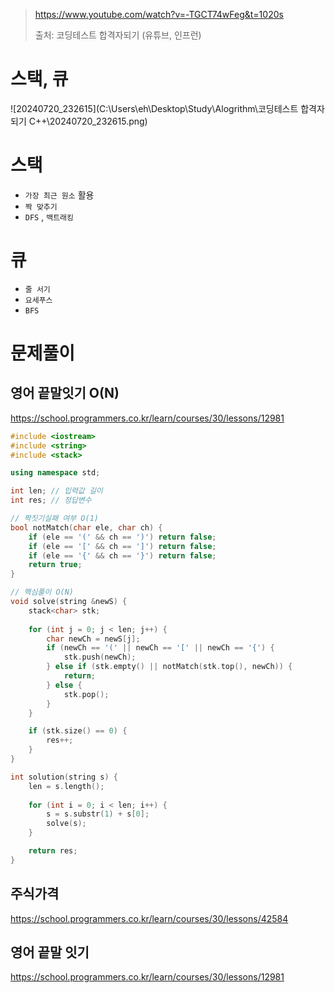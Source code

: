 > https://www.youtube.com/watch?v=-TGCT74wFeg&t=1020s
>
> 출처: 코딩테스트 합격자되기 (유튜브, 인프런)

# 스택, 큐

![20240720_232615](C:\Users\eh\Desktop\Study\Alogrithm\코딩테스트 합격자 되기 C++\20240720_232615.png)

# 스택

- `가장 최근 원소` 활용
- `짝 맞추기`
- `DFS` , `백트래킹`

# 큐

- `줄 서기`
- `요세푸스`
- `BFS`



# 문제풀이

## 영어 끝말잇기 O(N)

https://school.programmers.co.kr/learn/courses/30/lessons/12981

```cpp
#include <iostream>
#include <string>
#include <stack>

using namespace std;

int len; // 입력값 길이
int res; // 정답변수

// 짝짓기실패 여부 O(1)
bool notMatch(char ele, char ch) {
    if (ele == '(' && ch == ')') return false;
    if (ele == '[' && ch == ']') return false;
    if (ele == '{' && ch == '}') return false;
    return true;
}

// 핵심풀이 O(N)
void solve(string &newS) {
    stack<char> stk;
    
    for (int j = 0; j < len; j++) {
        char newCh = newS[j];
        if (newCh == '(' || newCh == '[' || newCh == '{') {
            stk.push(newCh);
        } else if (stk.empty() || notMatch(stk.top(), newCh)) {
            return;
        } else {
            stk.pop();
        }
    }

    if (stk.size() == 0) {
        res++;
    }
}

int solution(string s) {
    len = s.length();
    
    for (int i = 0; i < len; i++) {
        s = s.substr(1) + s[0];
        solve(s);
    }

    return res;
}
```



## 주식가격

https://school.programmers.co.kr/learn/courses/30/lessons/42584





## 영어 끝말 잇기

https://school.programmers.co.kr/learn/courses/30/lessons/12981